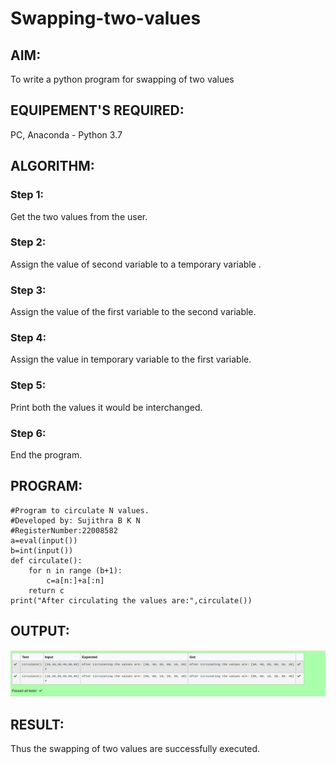 # Swapping-two-values
## AIM:
To write a python program for swapping of two values
## EQUIPEMENT'S REQUIRED: 
PC,
Anaconda - Python 3.7
## ALGORITHM: 
### Step 1:
Get the two values from the user.
### Step 2: 
Assign the value of second variable to a temporary variable .
### Step 3: 
Assign the value of the first variable to the second variable.
### Step 4:  
Assign the value in temporary variable to the first variable.
### Step 5: 
Print both the values it would be interchanged.
### Step 6: 
End the program.
## PROGRAM:
```
#Program to circulate N values.
#Developed by: Sujithra B K N
#RegisterNumber:22008582
a=eval(input())
b=int(input())
def circulate():
    for n in range (b+1):
        c=a[n:]+a[:n]
    return c
print("After circulating the values are:",circulate())
```
## OUTPUT:
![swapping.png](./images/swapping.png)
## RESULT:
Thus the swapping of two values are successfully executed.